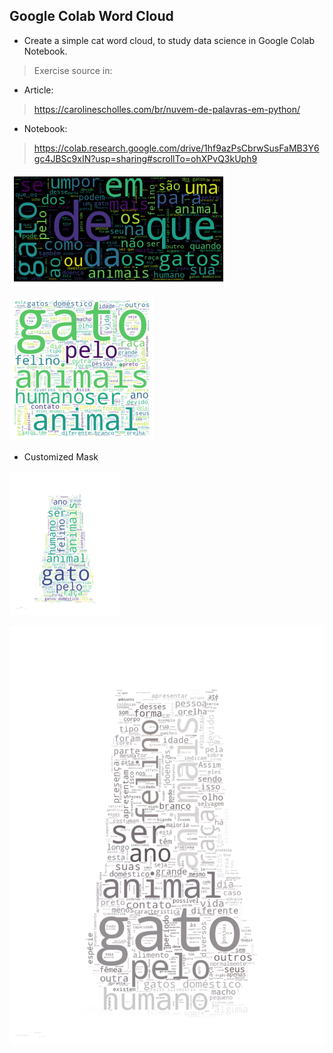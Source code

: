 ## Google Colab Word Cloud

* Create a simple cat word cloud, to study data science in Google Colab Notebook.
> Exercise source in:

* Article:
> https://carolinescholles.com/br/nuvem-de-palavras-em-python/

* Notebook:
> https://colab.research.google.com/drive/1hf9azPsCbrwSusFaMB3Y6gc4JBSc9xIN?usp=sharing#scrollTo=ohXPvQ3kUph9



![clooud_cat_1](imgs/cloud_1.png)

![clooud_cat_2](imgs/cloud_2.png)

* Customized Mask

![customized_mask_1](imgs/cloud_3.png)

![customized_mask_2](imgs/cloud_4.png)